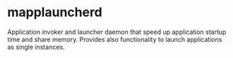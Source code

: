 # mapplauncherd
Application invoker and launcher daemon that speed up
application startup time and share memory. Provides also
functionality to launch applications as single instances.

